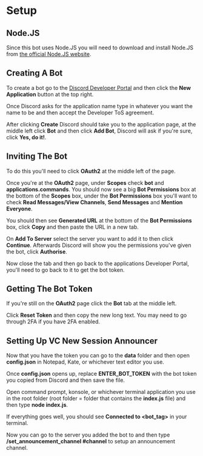 # Setup
## Node.JS
Since this bot uses Node.JS you will need to download and install Node.JS from [the official Node.JS website](https://nodejs.org/en/).

## Creating A Bot
To create a bot go to the [Discord Developer Portal](https://discord.com/developers/applications) and then click the **New Application** button at the top right.

Once Discord asks for the application name type in whatever you want the name to be and then accept the Developer ToS agreement.

After clicking **Create** Discord should take you to the application page, at the middle left click **Bot** and then click **Add Bot**, Discord will ask if you're sure, click **Yes, do it!**.

## Inviting The Bot
To do this you'll need to click **OAuth2** at the middle left of the page.

Once you're at the **OAuth2** page, under **Scopes** check **bot** and **applications.commands**.
You should now see a big **Bot Permissions** box at the bottom of the **Scopes** box, under the **Bot Permissions** box you'll want to check **Read Messages/View Channels**, **Send Messages** and **Mention Everyone**.

You should then see **Generated URL** at the bottom of the **Bot Permissions** box, click **Copy** and then paste the URL in a new tab.

On **Add To Server** select the server you want to add it to then click **Continue**.
Afterwards Discord will show you the permissions you've given the bot, click **Authorise**.

Now close the tab and then go back to the applications Developer Portal, you'll need to go back to it to get the bot token.

## Getting The Bot Token
If you're still on the **OAuth2** page click the **Bot** tab at the middle left.

Click **Reset Token** and then copy the new long text.
You may need to go through 2FA if you have 2FA enabled.

## Setting Up VC New Session Announcer
Now that you have the token you can go to the **data** folder and then open **config.json** in Notepad, Kate, or whichever text editor you use.

Once **config.json** opens up, replace **ENTER_BOT_TOKEN** with the bot token you copied from Discord and then save the file.

Open command prompt, konsole, or whichever terminal application you use in the root folder (root folder = folder that contains the **index.js** file) and then type **node index.js**.

If everything goes well, you should see **Connected to <bot_tag>** in your terminal.

Now you can go to the server you added the bot to and then type **/set_announcement_channel #channel** to setup an announcement channel.
